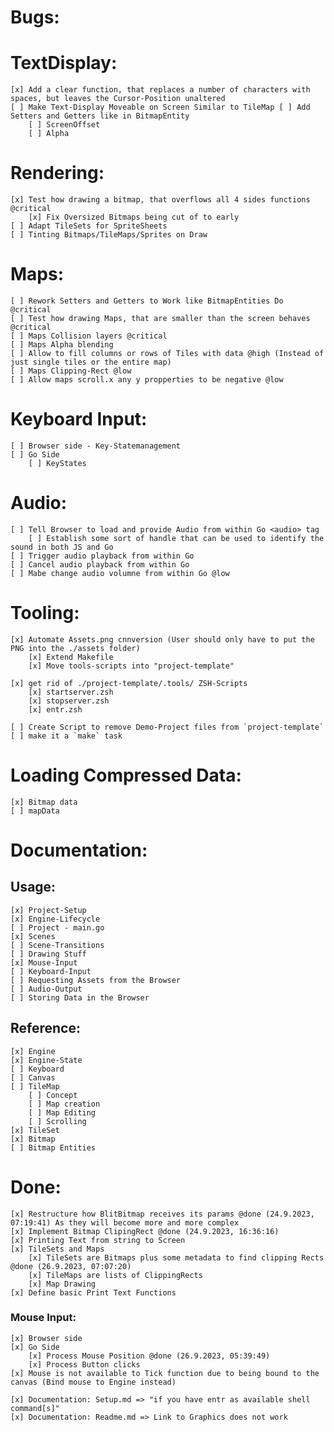 Bugs:
================================================================================

TextDisplay:
================================================================================
    [x] Add a clear function, that replaces a number of characters with spaces, but leaves the Cursor-Position unaltered
    [ ] Make Text-Display Moveable on Screen Similar to TileMap [ ] Add Setters and Getters like in BitmapEntity
        [ ] ScreenOffset 
        [ ] Alpha

Rendering:
================================================================================
    [x] Test how drawing a bitmap, that overflows all 4 sides functions @critical 
        [x] Fix Oversized Bitmaps being cut of to early
    [ ] Adapt TileSets for SpriteSheets
    [ ] Tinting Bitmaps/TileMaps/Sprites on Draw


Maps:
================================================================================
    [ ] Rework Setters and Getters to Work like BitmapEntities Do @critical
    [ ] Test how drawing Maps, that are smaller than the screen behaves @critical
    [ ] Maps Collision layers @critical
    [ ] Maps Alpha blending
    [ ] Allow to fill columns or rows of Tiles with data @high (Instead of just single tiles or the entire map)
    [ ] Maps Clipping-Rect @low
    [ ] Allow maps scroll.x any y propperties to be negative @low


Keyboard Input:
================================================================================
    [ ] Browser side - Key-Statemanagement
    [ ] Go Side
        [ ] KeyStates


Audio:
================================================================================
    [ ] Tell Browser to load and provide Audio from within Go <audio> tag
        [ ] Establish some sort of handle that can be used to identify the sound in both JS and Go
    [ ] Trigger audio playback from within Go
    [ ] Cancel audio playback from within Go
    [ ] Mabe change audio volumne from within Go @low 


Tooling:
================================================================================
    [x] Automate Assets.png cnnversion (User should only have to put the PNG into the ./assets folder)
        [x] Extend Makefile
        [x] Move tools-scripts into "project-template"

    [x] get rid of ./project-template/.tools/ ZSH-Scripts
        [x] startserver.zsh 
        [x] stopserver.zsh 
        [x] entr.zsh

    [ ] Create Script to remove Demo-Project files from `project-template`
    [ ] make it a `make` task


Loading Compressed Data:
================================================================================
    [x] Bitmap data
    [ ] mapData


Documentation:
================================================================================

## Usage:
    [x] Project-Setup 
    [x] Engine-Lifecycle
    [ ] Project - main.go
    [x] Scenes
    [ ] Scene-Transitions
    [ ] Drawing Stuff
    [x] Mouse-Input
    [ ] Keyboard-Input
    [ ] Requesting Assets from the Browser
    [ ] Audio-Output
    [ ] Storing Data in the Browser
    
## Reference:
    [x] Engine
    [x] Engine-State
    [ ] Keyboard
    [ ] Canvas
    [ ] TileMap
        [ ] Concept
        [ ] Map creation
        [ ] Map Editing
        [ ] Scrolling
    [x] TileSet 
    [x] Bitmap
    [ ] Bitmap Entities

Done:
================================================================================
    [x] Restructure how BlitBitmap receives its params @done (24.9.2023, 07:19:41) As they will become more and more complex
    [x] Implement Bitmap ClipingRect @done (24.9.2023, 16:36:16)
    [x] Printing Text from string to Screen 
    [x] TileSets and Maps
        [x] TileSets are Bitmaps plus some metadata to find clipping Rects @done (26.9.2023, 07:07:20)
        [x] TileMaps are lists of ClippingRects
        [x] Map Drawing
    [x] Define basic Print Text Functions

### Mouse Input:
    [x] Browser side
    [x] Go Side
        [x] Process Mouse Position @done (26.9.2023, 05:39:49)
        [x] Process Button clicks
    [x] Mouse is not available to Tick function due to being bound to the canvas (Bind mouse to Engine instead)

    [x] Documentation: Setup.md => "if you have entr as available shell command[s]"
    [x] Documentation: Readme.md => Link to Graphics does not work

